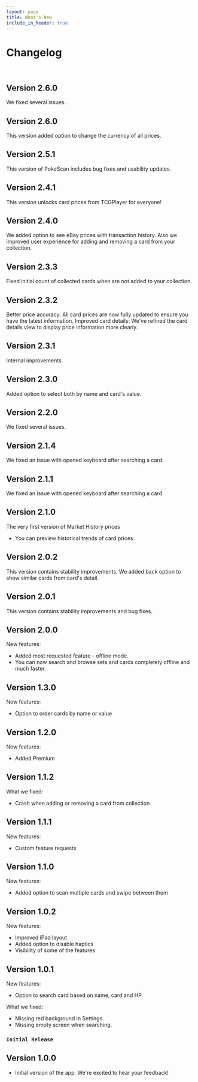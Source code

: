 ```yaml
---
layout: page
title: What's New
include_in_header: true
---
```


# Changelog
<br>

## Version 2.6.0
We fixed several issues.

## Version 2.6.0
This version added option to change the currency of all prices.

 ## Version 2.5.1
This version of PokeScan includes bug fixes and usability updates.

## Version 2.4.1
This version unlocks card prices from TCGPlayer for everyone!  

## Version 2.4.0
We added option to see eBay prices with transaction history. Also we improved user experience for adding and removing a card from your collection.

## Version 2.3.3
Fixed initial count of collected cards when are not added to your collection. 

## Version 2.3.2
Better price accuracy: All card prices are now fully updated to ensure you have the latest information.
Improved card details: We've refined the card details view to display price information more clearly.

## Version 2.3.1
Internal improvements.

## Version 2.3.0
Added option to select both by name and card's value.

## Version 2.2.0
We fixed several issues.

## Version 2.1.4
We fixed an issue with opened keyboard after searching a card.

## Version 2.1.1
We fixed an issue with opened keyboard after searching a card.

## Version 2.1.0
The very first version of Market History prices
- You can preview historical trends of card prices. 

## Version 2.0.2
This version contains stability improvements. We added back option to show similar cards from card's detail.

## Version 2.0.1
This version contains stability improvements and bug fixes.

## Version 2.0.0
New features:
- Added most requested feature - offline mode.
- You can now search and browse sets and cards completely offline and much faster.

## Version 1.3.0
New features:
- Option to order cards by name or value

## Version 1.2.0
New features:
- Added Premium 

## Version 1.1.2
What we fixed:
- Crash when adding or removing a card from collection

## Version 1.1.1
New features:
- Custom feature requests

## Version 1.1.0
New features:
- Added option to scan multiple cards and swipe between them

## Version 1.0.2
New features:
- Improved iPad layout
- Added option to disable haptics
- Visibility of some of the features

## Version 1.0.1
New features:
- Option to search card based on name, card and HP.

What we fixed:
- Missing red background in Settings.
- Missing empty screen when searching.

### `Initial Release`
## Version 1.0.0
- Initial version of the app. We're excited to hear your feedback!

<br>
